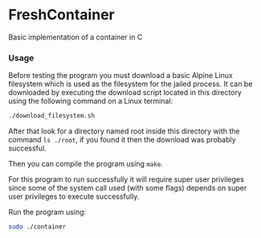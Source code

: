 # FreshContainer
Basic implementation of a container  in C

### Usage

Before testing the program you must download a basic Alpine Linux filesystem which is used as the filesystem for the jailed process.
It can be downloaded by executing the download script located in this directory using the following command on a Linux terminal:

```bash
./download_filesystem.sh
```

After that look for a directory named root inside this directory with the command ```ls ./root```,
if you found it then the download was probably successful.

Then you can compile the program using ```make```.

For this program to run successfully it will require super user privileges since some of the system call used (with some flags) depends on super
user privileges to execute successfully.

Run the program using:

```bash
sudo ./container
```
